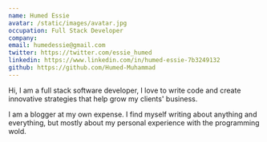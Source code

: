```yaml
---
name: Humed Essie
avatar: /static/images/avatar.jpg
occupation: Full Stack Developer
company:
email: humedessie@gmail.com
twitter: https://twitter.com/essie_humed
linkedin: https://www.linkedin.com/in/humed-essie-7b3249132
github: https://github.com/Humed-Muhammad
---
```


Hi, I am a full stack software developer, I love to write code and create innovative strategies that help grow my clients' business.

I am a blogger at my own expense. I find myself writing about anything and everything, but mostly about my personal experience with the programming wold.
